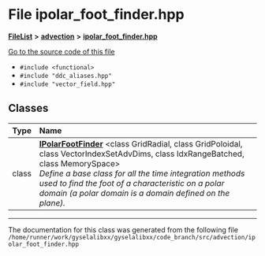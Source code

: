 

# File ipolar\_foot\_finder.hpp



[**FileList**](files.md) **>** [**advection**](dir_b90fde0f10c67a9aef841a6e6700f1f6.md) **>** [**ipolar\_foot\_finder.hpp**](ipolar__foot__finder_8hpp.md)

[Go to the source code of this file](ipolar__foot__finder_8hpp_source.md)



* `#include <functional>`
* `#include "ddc_aliases.hpp"`
* `#include "vector_field.hpp"`















## Classes

| Type | Name |
| ---: | :--- |
| class | [**IPolarFootFinder**](classIPolarFootFinder.md) &lt;class GridRadial, class GridPoloidal, class VectorIndexSetAdvDims, class IdxRangeBatched, class MemorySpace&gt;<br>_Define a base class for all the time integration methods used to find the foot of a characteristic on a polar domain (a polar domain is a domain defined on the_  _plane)._ |



















































------------------------------
The documentation for this class was generated from the following file `/home/runner/work/gyselalibxx/gyselalibxx/code_branch/src/advection/ipolar_foot_finder.hpp`

